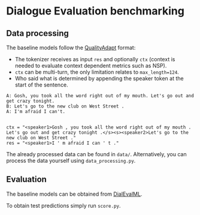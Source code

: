 # Dialogue Evaluation benchmarking

## Data processing

The baseline models follow the [QualityAdapt](https://github.com/johndmendonca/qualityadapt) format:


* The tokenizer receives as input `res` and optionally `ctx` (context is needed to evaluate context dependent metrics such as NSP). 
* `ctx` can be multi-turn, the only limitation relates to `max_length=124`. 
* Who said what is determined by appending the speaker token at the start of the sentence.

~~~
A: Gosh, you took all the word right out of my mouth. Let's go out and get crazy tonight.
B: Let's go to the new club on West Street .
A: I'm afraid I can't.


ctx = "<speaker1>Gosh , you took all the word right out of my mouth . Let's go out and get crazy tonight .</s><s><speaker2>Let's go to the new club on West Street ."
res = "<speaker1>I ' m afraid I can ' t ."
~~~

The already processed data can be found in `data/`. Alternatively, you can process the data yourself using `data_processing.py`.

## Evaluation

The baseline models can be obtained from [DialEvalML](https://github.com/johndmendonca/DialEvalML).

To obtain test predictions simply run `score.py`.

